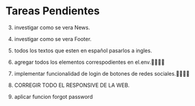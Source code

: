 # Tareas Pendientes

3. investigar como se vera News.

4. investigar como se vera Footer.

5. todos los textos que esten en español pasarlos a ingles.

6. agregar todos los elementos correspodientes en el.env.🧑‍💻🧑‍💻

7. implementar funcionalidad de login de botones de redes sociales.🧑‍💻🧑‍💻

8. CORREGIR TODO EL RESPONSIVE DE LA WEB.

9. aplicar funcion forgot password
